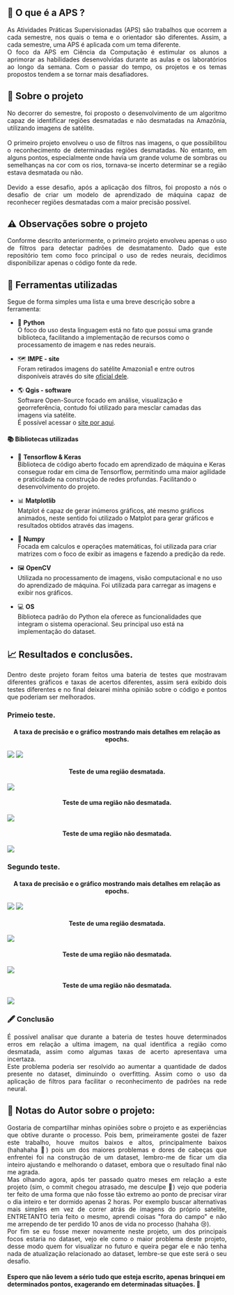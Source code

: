 ## 🤔 O que é a APS ?
<p align="justify">
    As Atividades Práticas Supervisionadas (APS) são trabalhos que ocorrem a cada semestre, nos quais o tema e o orientador são diferentes. Assim, a cada semestre, uma APS é aplicada com um tema diferente.
    </br>
    O foco da APS em Ciência da Computação é estimular os alunos a aprimorar as habilidades desenvolvidas durante as aulas e os laboratórios ao longo da semana. Com o passar do tempo, os projetos e os temas propostos tendem a se tornar mais desafiadores.
</p>

## 🚩 Sobre o projeto
<p align="justify">
    No decorrer do semestre, foi proposto o desenvolvimento de um algoritmo capaz de identificar regiões desmatadas e não desmatadas na Amazônia, utilizando imagens de satélite.
    </br></br>
    O primeiro projeto envolveu o uso de filtros nas imagens, o que possibilitou o reconhecimento de determinadas regiões desmatadas. No entanto, em alguns pontos, especialmente onde havia um grande volume de sombras ou semelhanças na cor com os rios, tornava-se incerto determinar se a região estava desmatada ou não.
    </br></br>
    Devido a esse desafio, após a aplicação dos filtros, foi proposto a nós o desafio de criar um modelo de aprendizado de máquina capaz de reconhecer regiões desmatadas com a maior precisão possível.
</p>

## ⚠️ Observações sobre o projeto
<p align="justify">
    Conforme descrito anteriormente, o primeiro projeto envolveu apenas o uso de filtros para detectar padrões de desmatamento. Dado que este repositório tem como foco principal o uso de redes neurais, decidimos disponibilizar apenas o código fonte da rede.
</p>

## 🧰 Ferramentas utilizadas
Segue de forma simples uma lista e uma breve descrição sobre a ferramenta:

- 🐍 **Python** </br>
O foco do uso desta linguagem está no fato que possui uma grande biblioteca, facilitando a implementação de recursos como o processamento de imagem e nas redes neurais.

- 🗺️ **IMPE - site** </br>
Foram retirados imagens do satélite Amazonia1 e entre outros disponíveis através do site [oficial dele](http://www.dgi.inpe.br/catalogo/explore).

- 🌎 **Qgis - software** </br>
Software Open-Source focado em análise, visualização e georreferência, contudo foi utilizado para mesclar camadas das imagens via satélite.</br>
É possível acessar o [site por aqui](https://qgis.org/pt_BR/site/).

#### 📚 Bibliotecas utilizadas

- 🤖 **Tensorflow & Keras** </br>
Biblioteca de código aberto focado em aprendizado de máquina e Keras consegue rodar em cima de Tensorflow, permitindo uma maior agilidade e praticidade na construção de redes profundas. Facilitando o desenvolvimento do projeto.

- 📊 **Matplotlib** </br>
Matplot é capaz de gerar inúmeros gráficos, até mesmo gráficos animados, neste sentido foi utilizado o Matplot para gerar gráficos e resultados obtidos através das imagens.

- 🧮 **Numpy** </br>
Focada em calculos e operações matemáticas, foi utilizada para criar matrizes com o foco de exibir as imagens e fazendo a predição da rede.

- 🖼️ **OpenCV** </br>
Utilizada no processamento de imagens, visão computacional e no uso do aprendizado de máquina. Foi utilizada para carregar as imagens e exibir nos gráficos.

- 💻 **OS** </br>
Biblioteca padrão do Python ela oferece as funcionalidades que integram o sistema operacional. Seu principal uso está na implementação do dataset.

## 📈 Resultados e conclusões.
<p align="justify">
    Dentro deste projeto foram feitos uma bateria de testes que mostravam diferentes gráficos e taxas de acertos diferentes, assim será exibido dois testes diferentes e no final deixarei minha opinião sobre o código e pontos que poderiam ser melhorados.
</p>

### Primeio teste.
<p align="center">
    <h4 align="center">A taxa de precisão e o gráfico mostrando mais detalhes em relação as epochs.</h4>
    <img src="./assets/resultado_001.png">
    <img src="./assets/resultado_001-grafico_linha.png">
</p>

<p align="center">
    <h4 align="center">Teste de uma região desmatada.</h4>
    <img src="./assets/resultado_001-1.png">
    <h4 align="center">Teste de uma região não desmatada.</h4>
    <img src="./assets/resultado_001-2.png">
    <h4 align="center">Teste de uma região não desmatada.</h4>
    <img src="./assets/resultado_001-3.png">
</p>

### Segundo teste.
<p align="center">
    <h4 align="center">A taxa de precisão e o gráfico mostrando mais detalhes em relação as epochs.</h4>
    <img src="./assets/resultado_004.png">
    <img src="./assets/resultado_004-grafico_linha.png">
</p>

<p align="center">
    <h4 align="center">Teste de uma região desmatada.</h4>
    <img src="./assets/resultado_004-1.png">
    <h4 align="center">Teste de uma região não desmatada.</h4>
    <img src="./assets/resultado_004-2.png">
    <h4 align="center">Teste de uma região não desmatada.</h4>
    <img src="./assets/resultado_004-3.png">
</p>

### 🖋️ Conclusão
<p align="justify">
    É possível analisar que durante a bateria de testes houve determinados erros em relação a ultima imagem, na qual identifica a região como desmatada, assim como algumas taxas de acerto apresentava uma incertaza.
    </br>
    Este problema poderia ser resolvido ao aumentar a quantidade de dados presente no dataset, diminuindo o overfitting. Assim como o uso da aplicação de filtros para facilitar o reconhecimento de padrões na rede neural.
</p>

## 👀 Notas do Autor sobre o projeto:
<p align="justify">
    Gostaria de compartilhar minhas opiniões sobre o projeto e as experiências que obtive durante o processo. Pois bem, primeiramente gostei de fazer este trabalho, houve muitos baixos e altos, principalmente baixos (hahahaha 🤡) pois um dos maiores problemas e dores de cabeças que enfrentei foi na construção de um dataset, lembro-me de ficar um dia inteiro ajustando e melhorando o dataset, embora que o resultado final não me agrada.
    </br>
    Mas olhando agora, após ter passado  quatro meses em relação a este projeto (sim, o commit chegou atrasado, me desculpe 🙏) vejo que poderia ter feito de uma forma que não fosse tão extremo  ao ponto de precisar virar o dia inteiro e ter dormido apenas 2 horas. Por exemplo buscar alternativas mais simples em vez de correr atrás de imagens do próprio satelite, ENTRETANTO teria feito o mesmo, aprendi coisas "fora do campo" e não me arrependo de ter perdido 10 anos de vida no processo (hahaha 😢). 
    </br>
    Por fim se eu fosse mexer novamente neste projeto, um dos principais focos estaria no dataset, vejo ele como o maior problema deste projeto, desse modo quem for visualizar no futuro e queira pegar ele e não tenha nada de atualização relacionado ao dataset, lembre-se que este será o seu desafio.
    <h4>Espero que não levem a sério tudo que esteja escrito, apenas brinquei em determinados pontos, exagerando em determinadas situações. 🙌</h4>
</p>